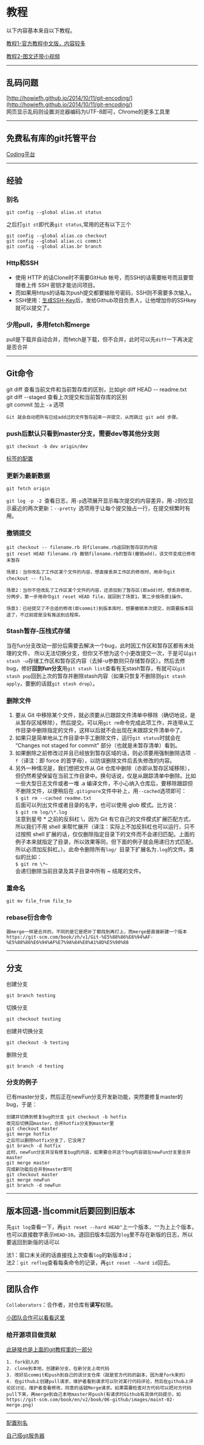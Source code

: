 # 教程
以下内容基本来自以下教程。

[教程1-官方教程中文版，内容较多](https://git-scm.com/book/zh/v2/)

[教程2-图文还带小视频](http://www.liaoxuefeng.com/wiki/0013739516305929606dd18361248578c67b8067c8c017b000)

----

## 乱码问题
[http://howiefh.github.io/2014/10/11/git-encoding/](http://howiefh.github.io/2014/10/11/git-encoding/)  
	网页显示乱码则设置浏览器编码为UTF-8即可，Chrome的更多工具里

----

## 免费私有库的git托管平台
[Coding平台](https://coding.net/git)

----

## 经验
### 别名
	git config --global alias.st status 
之后打`git st`即代表`git status`,常用的还有以下三个

	git config --global alias.co checkout
	git config --global alias.ci commit
	git config --global alias.br branch


### Http和SSH
- 使用 HTTP 的话Clone时不需要GitHub 帐号，而SSH的话需要帐号而且要管理者上传 SSH 密钥才能访问项目。  
- 而如果用https的话每次push提交都要输账号密码，SSH则不需要多次输入。  
- SSH使用：[生成SSH-Key](https://help.github.com/articles/generating-an-ssh-key/)后，发给Github项目负责人，让他增加你的SSHkey就可以提交了。

### 少用pull，多用fetch和merge
pull是下载并自动合并，而fetch是下载，但不合并，此时可以先`diff`一下再决定是否合并

----

## Git命令
git diff 查看当前文件和当前暂存库的区别，比如git diff HEAD -- readme.txt   
git diff --staged 查看上次提交和当前暂存库的区别  
git commit 加上 `-a` 选项

	Git 就会自动把所有已经add过的文件暂存起来一并提交，从而跳过 git add 步骤。
### push后默认只看到master分支，需要dev等其他分支则
	git checkout -b dev origin/dev

[标签的配置](http://www.liaoxuefeng.com/wiki/0013739516305929606dd18361248578c67b8067c8c017b000/0013762144381812a168659b3dd4610b4229d81de5056cc000)

### 更新为最新数据
	git fetch origin
`git log -p -2 `查看日志，用`-p`选项展开显示每次提交的内容差异，用`-2`则仅显示最近的两次更新：`--pretty `选项用于让每个提交独占一行，在提交频繁时有用。
### 撤销提交

	git checkout -- filename.rb 将filename.rb返回到暂存区的内容
	git reset HEAD filename.rb 撤销filename.rb的暂存(撤销add)，该文件变成已修改未暂存
	
	场景1：当你改乱了工作区某个文件的内容，想直接丢弃工作区的修改时，用命令git checkout -- file。
	
	场景2：当你不但改乱了工作区某个文件的内容，还添加到了暂存区(即add)时，想丢弃修改，分两步，第一步用命令git reset HEAD file，就回到了场景1，第二步按场景1操作。
	
	场景3：已经提交了不合适的修改(即commit)到版本库时，想要撤销本次提交，则需要版本回退了，不过前提是没有推送到远程库。
### Stash暂存-压栈式存储

当在fun分支改动一部分后需要去解决一个bug，此时因工作区和暂存区都有未处理的文件，
所以无法切换分支，但你又不想为这个小更改提交一次，于是可以`git stash -u`存储工作区和暂存区内容（去掉-u参数则只存储暂存区）。然后去修bug，修好**回到fun分支**用`git stash list`查看有无stash暂存，有就可以`git stash pop`回到上次的暂存并删除stash内容（如果只恢复不删除则`git stash apply`，要删的话就`git stash drop`）。

### 删除文件

1. 要从 Git 中移除某个文件，就必须要从已跟踪文件清单中移除（确切地说，是从暂存区域移除），然后提交。可以用` git rm `命令完成此项工作，并连带从工作目录中删除指定的文件，这样以后就不会出现在未跟踪文件清单中了。
2. 如果只是简单地从工作目录中手工删除文件，运行` git status `时就会在 “Changes not staged for commit” 部分（也就是未暂存清单）看到。  
3. 如果删除之前修改过并且已经放到暂存区域的话，则必须要用强制删除选项` -f`（译注：即 force 的首字母），以防误删除文件后丢失修改的内容。  
4. 另外一种情况是，我们想把文件从 Git 仓库中删除（亦即从暂存区域移除），但仍然希望保留在当前工作目录中。换句话说，仅是从跟踪清单中删除。比如一些大型日志文件或者一堆 .a 编译文件，不小心纳入仓库后，要移除跟踪但不删除文件，以便稍后在` .gitignore `文件中补上，用` --cached `选项即可：  
	`$ git rm --cached readme.txt`  
	后面可以列出文件或者目录的名字，也可以使用 glob 模式。比方说：  
	`$ git rm log/\*.log`  
	注意到星号 * 之前的反斜杠 \，因为 Git 有它自己的文件模式扩展匹配方式，所以我们不用 shell 来帮忙展开（译注：实际上不加反斜杠也可以运行，只不过按照 shell 扩展的话，仅仅删除指定目录下的文件而不会递归匹配。上面的例子本来就指定了目录，所以效果等同，但下面的例子就会用递归方式匹配，所以必须加反斜杠。）。此命令删除所有`log/ `目录下扩展名为` .log `的文件。类似的比如：  
		`$ git rm \*~`  
	会递归删除当前目录及其子目录中所有 ~ 结尾的文件。
### 重命名

	git mv file_from file_to

### rebase衍合命令
	跟merge一样是合并的，不同的是它是把补丁都找到再打上，而merge是直接新建一个版本
	https://git-scm.com/book/zh/v1/Git-%E5%88%86%E6%94%AF-%E5%88%86%E6%94%AF%E7%9A%84%E8%A1%8D%E5%90%88

----

## 分支

创建分支

	git branch testing
切换分支

	git checkout testing
创建并切换分支

	git checkout -b testing
删除分支

	git branch -d testing

### 分支的例子
已有master分支，然后正在newFun分支开发新功能，突然要修复master的bug，于是：
	
	创建并切换到修复bug的分支 git checkout -b hotfix
	改完后切换回master，合并hotfix分支到master里
	git checkout master
	git merge hotfix
	之后可以删除hotfix分支了，它没用了
	git branch -d hotfix
	此时，newFun分支并没有修复bug的内容，如果要合并这个bug内容就在newFun分支里合并master
	git merge master
	完成新功能后合并到master即可
	git checkout master
	git merge newFun
	git branch -d newFun

----

## 版本回退-当commit后要回到旧版本
先`git log`查看一下，再`git reset --hard HEAD^`上一个版本，`^^`为上上个版本，也可以直接数字表示`HEAD~10`。退回旧版本后因为`log`里不存在新版的日志，所以要返回到新版的话可以
    
法1：窗口未关闭的话直接找上次查看`log`的新版本id；  
法2：`git reflog`查看每条命令的记录，再`git reset --hard id`回去。


----
## 团队合作
`Collaborators`：合作者，对仓库有**读写**权限。

[小团队合作可以看看这里](http://www.liaoxuefeng.com/wiki/0013739516305929606dd18361248578c67b8067c8c017b000/0013760174128707b935b0be6fc4fc6ace66c4f15618f8d000)
### 给开源项目做贡献
[此链接也是上面的git教程里的一部分](https://git-scm.com/book/zh/v2/GitHub-%E8%B4%A6%E6%88%B7%E7%9A%84%E5%88%9B%E5%BB%BA%E5%92%8C%E9%85%8D%E7%BD%AE)

	1. fork别人的
	2. clone到本地，创建新分支，在新分支上改代码
	3. 改好后commit和push到自己的该分支仓库（就是官方代码的副本，因为是fork来的）
	4. 在github上创建pull请求，维护者看到请求可以针对某行代码评论，然后在github上评论区讨论，维护者查看修改，同意的话就Merge请求。如果需要检查对方代码可以把对方代码pull下来，再merge到自己本地master并push(有请求时Github有具体代码提示，如https://git-scm.com/book/en/v2/book/06-github/images/maint-02-merge.png)

----
[配置别名](http://www.liaoxuefeng.com/wiki/0013739516305929606dd18361248578c67b8067c8c017b000/001375234012342f90be1fc4d81446c967bbdc19e7c03d3000)

[自己搭git服务器](http://www.liaoxuefeng.com/wiki/0013739516305929606dd18361248578c67b8067c8c017b000/00137583770360579bc4b458f044ce7afed3df579123eca000)


